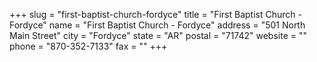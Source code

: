 +++
slug = "first-baptist-church-fordyce"
title = "First Baptist Church - Fordyce"
name = "First Baptist Church - Fordyce"
address = "501 North Main Street"
city = "Fordyce"
state = "AR"
postal = "71742"
website = ""
phone = "870-352-7133"
fax = ""
+++
